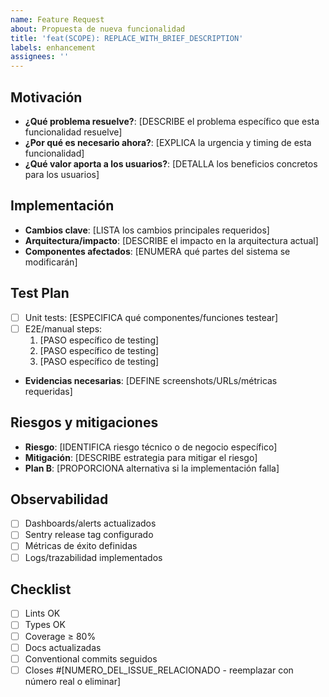 ```yaml
---
name: Feature Request
about: Propuesta de nueva funcionalidad
title: 'feat(SCOPE): REPLACE_WITH_BRIEF_DESCRIPTION'
labels: enhancement
assignees: ''
---
```


<!-- 
🚨 REQUERIDO: DEBES reemplazar el título y TODO el contenido de placeholder antes de enviar

❌ TÍTULO INVÁLIDO: "feat(SCOPE): REPLACE_WITH_BRIEF_DESCRIPTION"
✅ TÍTULO VÁLIDO: "feat(tryonme): add virtual wardrobe feature"

⚠️ AVISO: Issues con placeholder text serán automáticamente marcados como inválidos y cerrados en 48h

Formato requerido: feat(scope): descripción breve
Scopes válidos: core, ui, api, auth, db, deploy, config, docs, test, avbetos, tryonme, tryonyou, health, workflow

Ejemplos válidos:
- feat(tryonme): add virtual wardrobe feature
- feat(ui): implement responsive navigation  
- feat(api): add recommendation endpoints
-->

## Motivación
<!-- ⚠️ REEMPLAZA este comentario con información real -->
- **¿Qué problema resuelve?**: [DESCRIBE el problema específico que esta funcionalidad resuelve]
- **¿Por qué es necesario ahora?**: [EXPLICA la urgencia y timing de esta funcionalidad]
- **¿Qué valor aporta a los usuarios?**: [DETALLA los beneficios concretos para los usuarios]

## Implementación
<!-- ⚠️ REEMPLAZA este comentario con detalles técnicos -->
- **Cambios clave**: [LISTA los cambios principales requeridos]
- **Arquitectura/impacto**: [DESCRIBE el impacto en la arquitectura actual]
- **Componentes afectados**: [ENUMERA qué partes del sistema se modificarán]

## Test Plan
- [ ] Unit tests: [ESPECIFICA qué componentes/funciones testear]
- [ ] E2E/manual steps:
  1. [PASO específico de testing]
  2. [PASO específico de testing]
  3. [PASO específico de testing]
- **Evidencias necesarias**: [DEFINE screenshots/URLs/métricas requeridas]

## Riesgos y mitigaciones
- **Riesgo**: [IDENTIFICA riesgo técnico o de negocio específico]
- **Mitigación**: [DESCRIBE estrategia para mitigar el riesgo]
- **Plan B**: [PROPORCIONA alternativa si la implementación falla]

## Observabilidad
- [ ] Dashboards/alerts actualizados
- [ ] Sentry release tag configurado
- [ ] Métricas de éxito definidas
- [ ] Logs/trazabilidad implementados

## Checklist
- [ ] Lints OK
- [ ] Types OK  
- [ ] Coverage ≥ 80%
- [ ] Docs actualizadas
- [ ] Conventional commits seguidos
- [ ] Closes #[NUMERO_DEL_ISSUE_RELACIONADO - reemplazar con número real o eliminar]